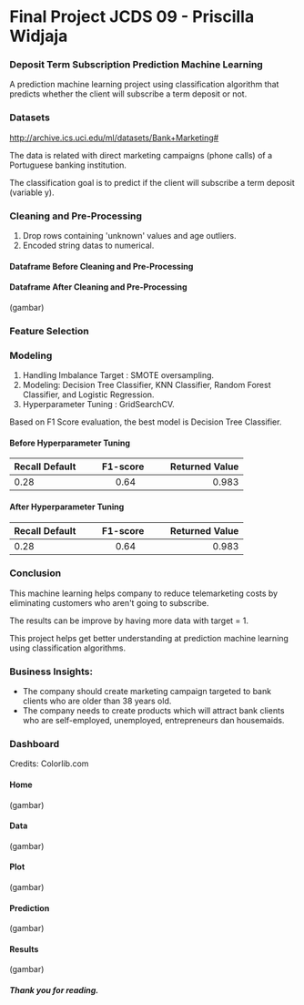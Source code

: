 # Final Project JCDS 09 - Priscilla Widjaja

### Deposit Term Subscription Prediction Machine Learning




A prediction machine learning project using classification algorithm that predicts whether the client will subscribe a term deposit or not.

### Datasets

http://archive.ics.uci.edu/ml/datasets/Bank+Marketing#

The data is related with direct marketing campaigns (phone calls) of a Portuguese banking institution.

The classification goal is to predict if the client will subscribe a term deposit (variable y).


### Cleaning and Pre-Processing

1. Drop rows containing 'unknown' values and age outliers.
2. Encoded string datas to numerical.

#### Dataframe Before Cleaning and Pre-Processing

#### Dataframe After Cleaning and Pre-Processing

(gambar)

### Feature Selection


### Modeling
1. Handling Imbalance Target : SMOTE oversampling.
2. Modeling: Decision Tree Classifier, KNN Classifier, Random Forest Classifier, and Logistic Regression.
3. Hyperparameter Tuning : GridSearchCV.

Based on F1 Score evaluation, the best model is Decision Tree Classifier.

#### Before Hyperparameter Tuning

| Recall Default   |      F1-score      |  Returned Value |
|----------|:-------------:|------:|
| 0.28 |  0.64 | 0.983 |

#### After Hyperparameter Tuning

| Recall Default   |      F1-score      |  Returned Value |
|----------|:-------------:|------:|
| 0.28 |  0.64 | 0.983 |



### Conclusion
This machine learning helps company to reduce telemarketing costs by eliminating customers who aren't going to subscribe.

The results can be improve by having more data with target = 1.

This project helps get better understanding at prediction machine learning using classification algorithms.


### Business Insights:

- The company should create marketing campaign targeted to bank clients who are older than 38 years old.
- The company needs to create products which will attract bank clients who are self-employed, unemployed, entrepreneurs dan housemaids.

### Dashboard
Credits: Colorlib.com

#### Home

(gambar)

#### Data

(gambar)

#### Plot

(gambar)

#### Prediction

(gambar)

#### Results

(gambar)

##### Thank you for reading.
